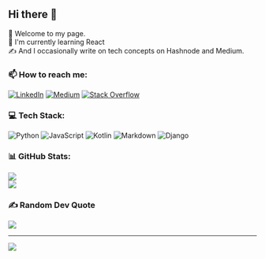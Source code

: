 ## Hi there 👋

💫 Welcome to my page.<br>🔭 I'm currently learning React <br> ✍️ And I occasionally write on tech concepts on Hashnode and Medium.<br> 


### 📫 How to reach me:
[![LinkedIn](https://img.shields.io/badge/LinkedIn-%230077B5.svg?logo=linkedin&logoColor=white)](https://linkedin.com/in/janet-mutua-4b6021161/) [![Medium](https://img.shields.io/badge/Medium-12100E?logo=medium&logoColor=white)](https://medium.com/@janetmutua) [![Stack Overflow](https://img.shields.io/badge/-Stackoverflow-FE7A16?logo=stack-overflow&logoColor=white)](https://stackoverflow.com/users/15368990) 

### 💻 Tech Stack:
![Python](https://img.shields.io/badge/python-3670A0?style=for-the-badge&logo=python&logoColor=ffdd54) ![JavaScript](https://img.shields.io/badge/javascript-%23323330.svg?style=for-the-badge&logo=javascript&logoColor=%23F7DF1E) ![Kotlin](https://img.shields.io/badge/kotlin-%230095D5.svg?style=for-the-badge&logo=kotlin&logoColor=white) ![Markdown](https://img.shields.io/badge/markdown-%23000000.svg?style=for-the-badge&logo=markdown&logoColor=white) ![Django](https://img.shields.io/badge/django-%23092E20.svg?style=for-the-badge&logo=django&logoColor=white)  
### 📊 GitHub Stats:
<!-- ![](https://github-readme-stats.vercel.app/api?username=JanetMutua&theme=dark&hide_border=false&include_all_commits=false&count_private=false)<br/> -->
![](https://github-readme-streak-stats.herokuapp.com/?user=JanetMutua&theme=dark&hide_border=false)<br/>
![](https://github-readme-stats.vercel.app/api/top-langs/?username=JanetMutua&theme=dark&hide_border=false&include_all_commits=false&count_private=false&layout=compact)

### ✍️ Random Dev Quote
![](https://quotes-github-readme.vercel.app/api?type=horizontal&theme=radical)

---
[![](https://visitcount.itsvg.in/api?id=JanetMutua&icon=0&color=0)](https://visitcount.itsvg.in)

<!-- Proudly created with GPRM ( https://gprm.itsvg.in ) -->
